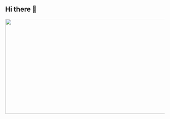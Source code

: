 ## Hi there 👋

<a href="https://github.com/devxb/gitanimals">
<img
  src="https://render.gitanimals.org/farms/hykim02"
  width="600"
  height="300"
/>
</a>
  
<!--
**hykim02/hykim02** is a ✨ _special_ ✨ repository because its `README.md` (this file) appears on your GitHub profile.

Here are some ideas to get you started:

- 🔭 I’m currently working on ...
- 🌱 I’m currently learning ...
- 👯 I’m looking to collaborate on ...
- 🤔 I’m looking for help with ...
- 💬 Ask me about ...
- 📫 How to reach me: ...
- 😄 Pronouns: ...
- ⚡ Fun fact: ...
-->
